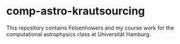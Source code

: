 # comp-astro-krautsourcing

This repository contains Felsenhowers and my course work for the computational astrophysics class at Universität Hamburg.
